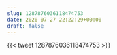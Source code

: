 ```yaml
---
slug: 1287876036118474753
date: 2020-07-27 22:22:29+00:00
draft: false
---
```


{{< tweet 1287876036118474753 >}}
